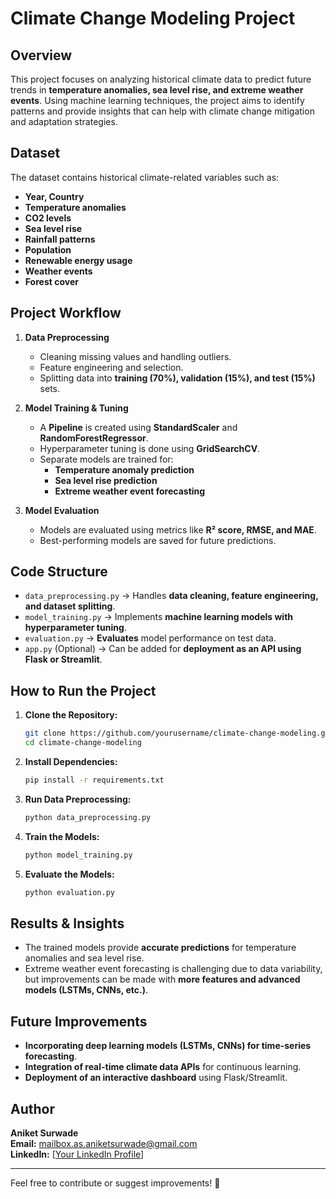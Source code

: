 # Climate Change Modeling Project

## Overview
This project focuses on analyzing historical climate data to predict future trends in **temperature anomalies, sea level rise, and extreme weather events**. Using machine learning techniques, the project aims to identify patterns and provide insights that can help with climate change mitigation and adaptation strategies.

## Dataset
The dataset contains historical climate-related variables such as:
- **Year, Country**
- **Temperature anomalies**
- **CO2 levels**
- **Sea level rise**
- **Rainfall patterns**
- **Population**
- **Renewable energy usage**
- **Weather events**
- **Forest cover**

## Project Workflow
1. **Data Preprocessing**  
   - Cleaning missing values and handling outliers.
   - Feature engineering and selection.
   - Splitting data into **training (70%), validation (15%), and test (15%)** sets.

2. **Model Training & Tuning**
   - A **Pipeline** is created using **StandardScaler** and **RandomForestRegressor**.
   - Hyperparameter tuning is done using **GridSearchCV**.
   - Separate models are trained for:
     - **Temperature anomaly prediction**
     - **Sea level rise prediction**
     - **Extreme weather event forecasting**

3. **Model Evaluation**
   - Models are evaluated using metrics like **R² score, RMSE, and MAE**.
   - Best-performing models are saved for future predictions.

## Code Structure
- `data_preprocessing.py` → Handles **data cleaning, feature engineering, and dataset splitting**.
- `model_training.py` → Implements **machine learning models with hyperparameter tuning**.
- `evaluation.py` → **Evaluates** model performance on test data.
- `app.py` (Optional) → Can be added for **deployment as an API using Flask or Streamlit**.

## How to Run the Project
1. **Clone the Repository:**  
   ```bash
   git clone https://github.com/yourusername/climate-change-modeling.git
   cd climate-change-modeling
   ```

2. **Install Dependencies:**  
   ```bash
   pip install -r requirements.txt
   ```

3. **Run Data Preprocessing:**  
   ```bash
   python data_preprocessing.py
   ```

4. **Train the Models:**  
   ```bash
   python model_training.py
   ```

5. **Evaluate the Models:**  
   ```bash
   python evaluation.py
   ```

## Results & Insights
- The trained models provide **accurate predictions** for temperature anomalies and sea level rise.
- Extreme weather event forecasting is challenging due to data variability, but improvements can be made with **more features and advanced models (LSTMs, CNNs, etc.)**.

## Future Improvements
- **Incorporating deep learning models (LSTMs, CNNs) for time-series forecasting**.
- **Integration of real-time climate data APIs** for continuous learning.
- **Deployment of an interactive dashboard** using Flask/Streamlit.

## Author
**Aniket Surwade**  
**Email:** mailbox.as.aniketsurwade@gmail.com  
**LinkedIn:** [[Your LinkedIn Profile](https://www.linkedin.com/in/aniket-surwade/)]

---
Feel free to contribute or suggest improvements! 🚀

